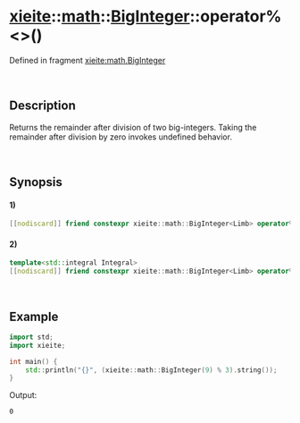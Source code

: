 # [xieite](../../../../../xieite.md)\:\:[math](../../../../../math.md)\:\:[BigInteger<Limb>](../../../../big_integer.md)\:\:operator%\<\>\(\)
Defined in fragment [xieite:math.BigInteger](../../../../../../../src/math/big_integer.cpp)

&nbsp;

## Description
Returns the remainder after division of two big-integers. Taking the remainder after division by zero invokes undefined behavior.

&nbsp;

## Synopsis
#### 1)
```cpp
[[nodiscard]] friend constexpr xieite::math::BigInteger<Limb> operator%(const xieite::math::BigInteger<Limb>& dividend, const xieite::math::BigInteger<Limb>& divisor);
```
#### 2)
```cpp
template<std::integral Integral>
[[nodiscard]] friend constexpr xieite::math::BigInteger<Limb> operator%(const xieite::math::BigInteger<Limb>& dividend, Integral divisor);
```

&nbsp;

## Example
```cpp
import std;
import xieite;

int main() {
    std::println("{}", (xieite::math::BigInteger(9) % 3).string());
}
```
Output:
```
0
```
